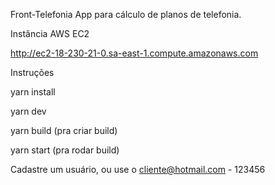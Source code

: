 Front-Telefonia
App para cálculo de planos de telefonia.

Instância AWS EC2

http://ec2-18-230-21-0.sa-east-1.compute.amazonaws.com

Instruções

yarn install

yarn dev

yarn build (pra criar build)

yarn start (pra rodar build)

Cadastre um usuário, ou use o cliente@hotmail.com - 123456
